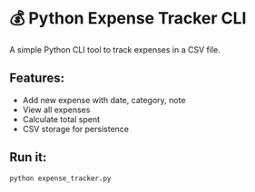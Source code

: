 # 💰 Python Expense Tracker CLI

A simple Python CLI tool to track expenses in a CSV file.

## Features:
- Add new expense with date, category, note
- View all expenses
- Calculate total spent
- CSV storage for persistence

## Run it:
```bash
python expense_tracker.py
```